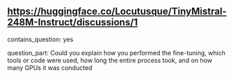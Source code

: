 ## https://huggingface.co/Locutusque/TinyMistral-248M-Instruct/discussions/1

contains_question: yes

question_part: 
Could you explain how you performed the fine-tuning, which tools or code were used, how long the entire process took, and on how many GPUs it was conducted